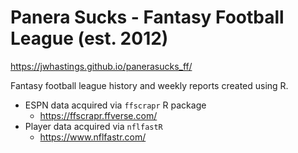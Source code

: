 # Panera Sucks - Fantasy Football League (est. 2012)

https://jwhastings.github.io/panerasucks_ff/

Fantasy football league history and weekly reports created using R.

* ESPN data acquired via `ffscrapr` R package
  * https://ffscrapr.ffverse.com/
* Player data acquired via `nflfastR`
  * https://www.nflfastr.com/
